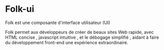 # Folk-ui
Folk est une composante d'interface utilisateur (UI)


Folk permet aux développeurs de créer de beaux sites Web rapide, avec HTML concise , javascript intuitive  , et le débogage simplifié , aidant à faire du développement front-end une expérience extraordinaire.
